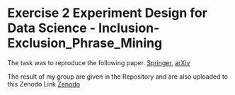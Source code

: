 # Exercise 2  Experiment Design for Data Science - Inclusion-Exclusion_Phrase_Mining
The task was to reproduce the following paper. [Springer](https://link.springer.com/chapter/10.1007/978-3-030-72240-1_27), [arXiv](https://arxiv.org/abs/2012.10226)

The result of my group are given in the Repository and are also uploaded to this Zenodo Link [Zenodo](https://zenodo.org/records/10577845)
